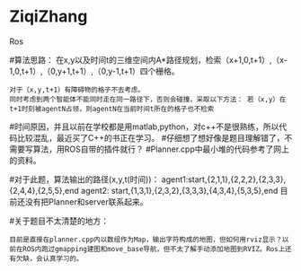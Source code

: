 # ZiqiZhang
Ros 


#算法思路： 在x,y以及时间t的三维空间内A*路径规划，检索（x+1,0,t+1）,（x-1,0,t+1）,（0,y+1,t+1）,（0,y-1,t+1）四个栅格。

    对于（x,y,t+1）有障碍物的格子不去考虑。
    同时考虑到两个智能体不能同时走在同一路径下，否则会碰撞，采取以下方法： 若（x,y）在t+1时刻被agentN占领，则agentN在当前时间t所在的格子也不检索

#时间原因，并且以前在学校都是用matlab,python，对c++不是很熟练，所以代码比较混乱，最近买了C++的书正在学习。 #仔细想了想好像是题目理解错了，不需要写算法，用ROS自带的插件就行？ #Planner.cpp中最小堆的代码参考了网上的资料。

#对于此题，算法输出的路径(x,y,t(时间))： agent1:start,{2,1,1},{2,2,2},{2,3,3},{2,4,4},{2,5,5},end agent2: start,{1,3,1},{2,3,2},{3,3,3},{4,3,4},{5,3,5},end 目前还没有把Planner和server联系起来。

#关于题目不太清楚的地方：

    目前是直接在planner.cpp内以数组作为Map，输出字符构成的地图，但如何用rviz显示？以前在ROS内跑过gmapping建图和move_base导航，但不太了解手动添加地图到RVIZ。Ros上还有欠缺，会认真学习的。

